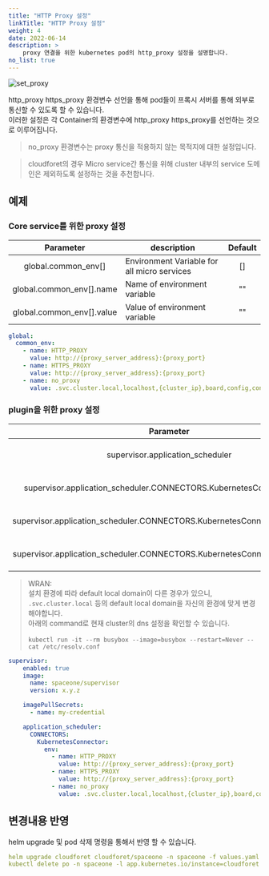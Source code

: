 ```yaml
---
title: "HTTP Proxy 설정"
linkTitle: "HTTP Proxy 설정"
weight: 4
date: 2022-06-14
description: >
    proxy 연결을 위한 kubernetes pod의 http_proxy 설정을 설명합니다.
no_list: true
---
```


![set_proxy](/ko/docs/setup_operation/configuration/set_http_proxy_img/set_proxy.png)

http_proxy https_proxy 환경변수 선언을 통해 pod들이 프록시 서버를 통해 외부로 통신할 수 있도록 할 수 있습니다.<br>
이러한 설정은 각 Container의 환경변수에 http_proxy https_proxy를 선언하는 것으로 이루어집니다.

> no_proxy 환경변수는 proxy 통신을 적용하지 않는 목적지에 대한 설정입니다.

> cloudforet의 경우 Micro service간 통신을 위해 cluster 내부의 service 도메인은 제외하도록 설정하는 것을 추천합니다.

## 예제

### Core service를 위한 proxy 설정

|Parameter|description|Default|
|:---:|---|:---:|
|global.common_env[]|Environment Variable for all micro services|[]|
|global.common_env[].name|Name of environment variable|""|
|global.common_env[].value|Value of environment variable|""|

```yaml
global:
  common_env:
    - name: HTTP_PROXY
      value: http://{proxy_server_address}:{proxy_port}
    - name: HTTPS_PROXY
      value: http://{proxy_server_address}:{proxy_port}
    - name: no_proxy
      value: .svc.cluster.local,localhost,{cluster_ip},board,config,console,console-api,console-api-v2,cost-analysis,dashboard,docs,file-manager,identity,inventory,marketplace-assets,monitoring,notification,plugin,repository,secret,statistics,supervisor
```


### plugin을 위한 proxy 설정

|Parameter|description|Default|
|:---:|---|:---:|
|supervisor.application_scheduler|Configuration of supervisor schduler|{...}|
|supervisor.application_scheduler.CONNECTORS.KubernetesConnector.env[]|Environment Variable for plugin|[]|
|supervisor.application_scheduler.CONNECTORS.KubernetesConnector.env[].name|Name of environment variable|""|
|supervisor.application_scheduler.CONNECTORS.KubernetesConnector.env[].value|Name of environment variable|""|

> WRAN: <br>
설치 환경에 따라 default local domain이 다른 경우가 있으니, <br>
`.svc.cluster.local` 등의 default local domain을 자신의 환경에 맞게 변경해야합니다.<br>
아래의 command로 현재 cluster의 dns 설정을 확인할 수 있습니다.<br><br>
`kubectl run -it --rm busybox --image=busybox --restart=Never -- cat /etc/resolv.conf`

```yaml
supervisor:
    enabled: true
    image:
      name: spaceone/supervisor
      version: x.y.z

    imagePullSecrets: 
      - name: my-credential

    application_scheduler:
      CONNECTORS:
        KubernetesConnector:
          env:
            - name: HTTP_PROXY
              value: http://{proxy_server_address}:{proxy_port}
            - name: HTTPS_PROXY
              value: http://{proxy_server_address}:{proxy_port}
            - name: no_proxy
              value: .svc.cluster.local,localhost,{cluster_ip},board,config,console,console-api,console-api-v2,cost-analysis,dashboard,docs,file-manager,identity,inventory,marketplace-assets,monitoring,notification,plugin,repository,secret,statistics,supervisor
```


## 변경내용 반영

helm upgrade 및 pod 삭제 명령을 통해서 반영 할 수 있습니다.

```yaml
helm upgrade cloudforet cloudforet/spaceone -n spaceone -f values.yaml
kubectl delete po -n spaceone -l app.kubernetes.io/instance=cloudforet
```